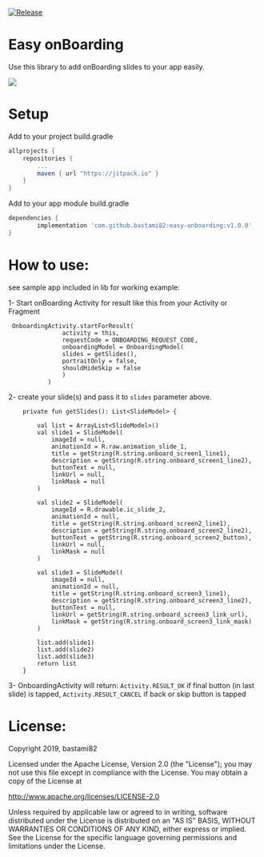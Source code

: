 [![Release](https://jitpack.io/v/zurche/plain-pie.svg)](https://jitpack.io/#zurche/plain-pie/v0.2.9)

# Easy onBoarding
Use this library to add onBoarding slides to your app easily.

![](lib/src/main/res/raw/onboarding.gif)


# Setup

Add to your project build.gradle
```gradle
allprojects {
	repositories {
		...
		maven { url "https://jitpack.io" }
	}
}
```

Add to your app module build.gradle
```gradle
dependencies {
        implementation 'com.github.bastami82:easy-onboarding:v1.0.0'
}
```



# How to use:
see sample app included in lib for working example:

1- Start onBoarding Activity for result like this from your Activity or Fragment
 ```
  OnboardingActivity.startForResult(
                activity = this,
                requestCode = ONBOARDING_REQUEST_CODE,
                onboardingModel = OnboardingModel(
                slides = getSlides(),
                portraitOnly = false,
                shouldHideSkip = false
                )
            )
 ```
2- create your slide(s) and pass it to `slides` parameter above.
```
    private fun getSlides(): List<SlideModel> {

        val list = ArrayList<SlideModel>()
        val slide1 = SlideModel(
            imageId = null,
            animationId = R.raw.animation_slide_1,
            title = getString(R.string.onboard_screen1_line1),
            description = getString(R.string.onboard_screen1_line2),
            buttonText = null,
            linkUrl = null,
            linkMask = null
        )

        val slide2 = SlideModel(
            imageId = R.drawable.ic_slide_2,
            animationId = null,
            title = getString(R.string.onboard_screen2_line1),
            description = getString(R.string.onboard_screen2_line2),
            buttonText = getString(R.string.onboard_screen2_button),
            linkUrl = null,
            linkMask = null
        )

        val slide3 = SlideModel(
            imageId = null,
            animationId = null,
            title = getString(R.string.onboard_screen3_line1),
            description = getString(R.string.onboard_screen3_line2),
            buttonText = null,
            linkUrl = getString(R.string.onboard_screen3_link_url),
            linkMask = getString(R.string.onboard_screen3_link_mask)
        )

        list.add(slide1)
        list.add(slide2)
        list.add(slide3)
        return list
    }
``` 

3- OnboardingActivity will return:
 `Activity.RESULT_OK`  if final button (in last slide) is tapped,
 `Activity.RESULT_CANCEL`  if back or skip button is tapped



# License:
Copyright 2019, bastami82

Licensed under the Apache License, Version 2.0 (the "License"); you may not use this file except in compliance with the License. You may obtain a copy of the License at

http://www.apache.org/licenses/LICENSE-2.0

Unless required by applicable law or agreed to in writing, software distributed under the License is distributed on an "AS IS" BASIS, WITHOUT WARRANTIES OR CONDITIONS OF ANY KIND, either express or implied. See the License for the specific language governing permissions and limitations under the License.